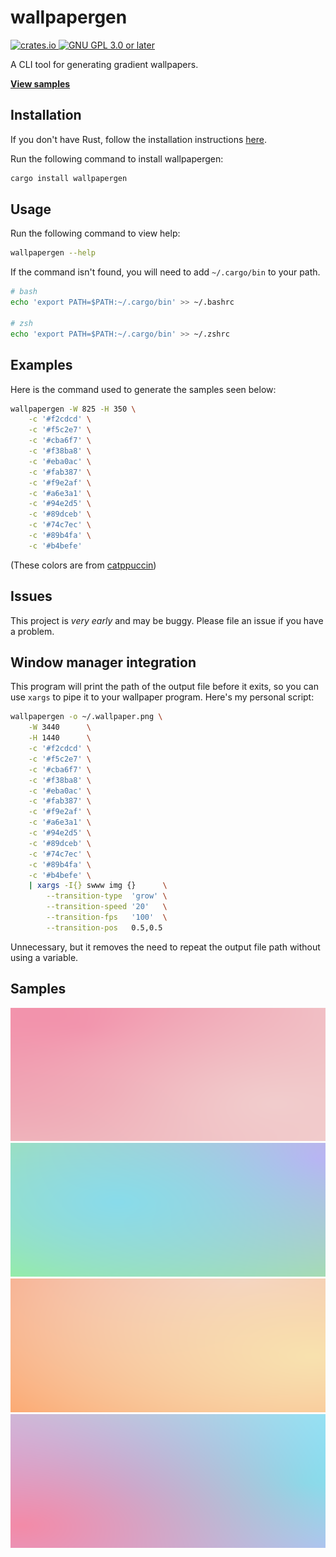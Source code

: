 # wallpapergen

<a href="https://crates.io/crates/wallpapergen">
    <img alt="crates.io" src="https://img.shields.io/crates/v/wallpapergen" />
</a>
<a href="https://www.gnu.org/licenses/gpl-3.0.en.html">
    <img alt="GNU GPL 3.0 or later" src="https://img.shields.io/crates/l/wallpapergen" />
</a>

A CLI tool for generating gradient wallpapers.

[**View samples**](#samples)

## Installation

If you don't have Rust, follow the installation instructions [here][rust].

Run the following command to install wallpapergen:

```sh
cargo install wallpapergen
```

## Usage

Run the following command to view help:

```sh
wallpapergen --help
```

If the command isn't found, you will need to add `~/.cargo/bin` to your path.

```sh
# bash
echo 'export PATH=$PATH:~/.cargo/bin' >> ~/.bashrc

# zsh
echo 'export PATH=$PATH:~/.cargo/bin' >> ~/.zshrc
```

## Examples

Here is the command used to generate the samples seen below:

```sh
wallpapergen -W 825 -H 350 \
    -c '#f2cdcd' \
    -c '#f5c2e7' \
    -c '#cba6f7' \
    -c '#f38ba8' \
    -c '#eba0ac' \
    -c '#fab387' \
    -c '#f9e2af' \
    -c '#a6e3a1' \
    -c '#94e2d5' \
    -c '#89dceb' \
    -c '#74c7ec' \
    -c '#89b4fa' \
    -c '#b4befe'
```

(These colors are from [catppuccin][catppuccin])

## Issues

This project is *very early* and may be buggy. Please file an issue if you have
a problem.

## Window manager integration

This program will print the path of the output file before it exits, so you can
use `xargs` to pipe it to your wallpaper program. Here's my personal script:

``` sh
wallpapergen -o ~/.wallpaper.png \
    -W 3440      \
    -H 1440      \
    -c '#f2cdcd' \
    -c '#f5c2e7' \
    -c '#cba6f7' \
    -c '#f38ba8' \
    -c '#eba0ac' \
    -c '#fab387' \
    -c '#f9e2af' \
    -c '#a6e3a1' \
    -c '#94e2d5' \
    -c '#89dceb' \
    -c '#74c7ec' \
    -c '#89b4fa' \
    -c '#b4befe' \
    | xargs -I{} swww img {}      \
        --transition-type  'grow' \
        --transition-speed '20'   \
        --transition-fps   '100'  \
        --transition-pos   0.5,0.5
```

Unnecessary, but it removes the need to repeat the output file path without
using a variable.

## Samples

![Wallpaper sample 1](https://github.com/fr33zing/wallpapergen/blob/main/examples/1.png?raw=true)
![Wallpaper sample 2](https://github.com/fr33zing/wallpapergen/blob/main/examples/2.png?raw=true)
![Wallpaper sample 3](https://github.com/fr33zing/wallpapergen/blob/main/examples/3.png?raw=true)
![Wallpaper sample 4](https://github.com/fr33zing/wallpapergen/blob/main/examples/4.png?raw=true)

[rust]: <https://www.rust-lang.org/tools/install>
[catppuccin]: <https://github.com/catppuccin/catppuccin>
